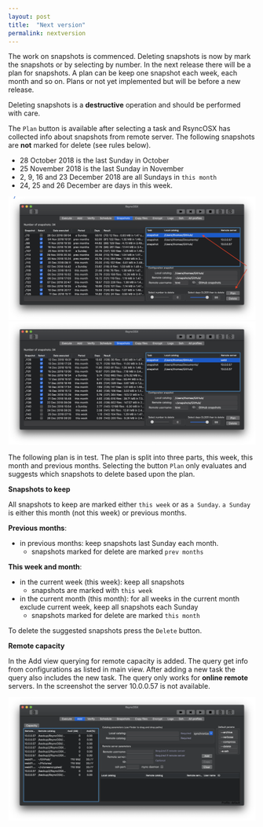 ```yaml
---
layout: post
title:  "Next version"
permalink: nextversion
---
```

The work on snapshots is commenced. Deleting snapshots is now by mark the snapshots or by selecting by number. In the next release there will be a plan for snapshots. A plan can be keep one snapshot each week, each month and so on. Plans or not yet implemented but will be before a new release.

Deleting snapshots is a **destructive** operation and should be performed with care.

The `Plan` button is available after selecting a task and RsyncOSX has collected info about snapshots from remote server. The following snapshots are **not** marked for delete (see rules below).
* 28 October 2018 is the last Sunday in October
* 25 November 2018 is the last Sunday in November
* 2, 9, 16 and 23 December 2018 are all Sundays in `this month`
* 24, 25 and 26 December are days in this week.

![](/images/RsyncOSX/master/nextversion/plan1.png)
![](/images/RsyncOSX/master/nextversion/plan2.png)

The following plan is in test. The plan is split into three parts, this week, this month and previous months. Selecting the button `Plan` only evaluates and suggests which snapshots to delete based upon the plan.

**Snapshots to keep**

All snapshots to keep are marked either `this week` or as `a Sunday`. `a Sunday` is either this month (not this week) or previous months.

**Previous months**:

- in previous months: keep snapshots last Sunday each month.
  - snapshots marked for delete are marked `prev months`

**This week and month**:

- in the current week (this week): keep all snapshots
  - snapshots are marked with `this week`
- in the current month (this month): for all weeks in the current month exclude current week, keep all snapshots each Sunday
  - snapshots marked for delete are marked `this month`

To delete the suggested snapshots press the `Delete` button.

**Remote capacity**

In the Add view querying for remote capacity is added. The query get info from configurations as listed in main view. After adding a new task the query also includes the new task. The query only works for **online remote** servers. In the screenshot the server 10.0.0.57 is not available.

![](/images/RsyncOSX/master/nextversion/capacity.png)

